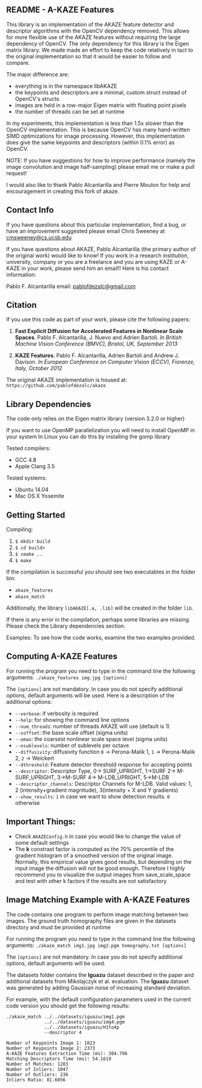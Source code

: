 ## README - A-KAZE Features

This library is an implementation of the AKAZE feature detector and descriptor
algorithms with the OpenCV dependency removed. This allows for more flexible use
of the AKAZE features without requiring the large dependency of OpenCV. The only
dependency for this library is the Eigen matrix library. We made made an effort
to keep the code relatively in tact to the original implementation so that it
would be easier to follow and compare.

The major difference are:
- everything is in the namespace libAKAZE
- the keypoints and descriptors are a minimal, custom struct instead of OpenCV's structs
- images are held in a row-major Eigen matrix with floating point pixels
- the number of threads can be set at runtime

In my experiments, this implementation is less than 1.5x slower than the OpenCV
implementation. This is because OpenCV has many hand-written SIMD optimizations
for image processing. However, this implementation does give the same keypoints
and descriptors (within 0.1% error) as OpenCV.

NOTE: If you have suggestions for how to improve performance (namely the image
convolution and image half-sampling) please email me or make a pull request!

I would also like to thank Pablo Alcantarilla and Pierre Moulon for help and encouragement in creating this fork of akaze.

## Contact Info

If you have questions about this particular implementation, find a bug, or have an improvement suggested please email Chris Sweeney at cmsweeney@cs.ucsb.edu

If you have questions about AKAZE, Pablo Alcantarilla (the primary author of the original work) would like to know! If you work in a research institution, university, company or you are a freelance and you are using KAZE or A-KAZE in your work, please send him an email!! Here is his contact information:

Pablo F. Alcantarilla
email: pablofdezalc@gmail.com

## Citation

If you use this code as part of your work, please cite the following papers:

1. **Fast Explicit Diffusion for Accelerated Features in Nonlinear Scale Spaces**. Pablo F. Alcantarilla, J. Nuevo and Adrien Bartoli. _In British Machine Vision Conference (BMVC), Bristol, UK, September 2013_

2. **KAZE Features**. Pablo F. Alcantarilla, Adrien Bartoli and Andrew J. Davison. _In European Conference on Computer Vision (ECCV), Fiorenze, Italy, October 2012_

The original AKAZE implementation is housed at:
`https://github.com/pablofdezalc/akaze`

## Library Dependencies

The code only relies on the Eigen matrix library (version 3.2.0 or higher)

If you want to use OpenMP parallelization you will need to install OpenMP in your system
In Linux you can do this by installing the gomp library

Tested compilers:
- GCC 4.8
- Apple Clang 3.5

Tested systems:
- Ubuntu 14.04
- Mac OS X Yosemite

## Getting Started

Compiling:

1. `$ mkdir build`
2. `$ cd build>`
3. `$ cmake ..`
4. `$ make`

If the compilation is successful you should see two executables in the folder bin:
- `akaze_features`
- `akaze_match`

Additionally, the library `libAKAZE[.a, .lib]` will be created in the folder `lib`.

If there is any error in the compilation, perhaps some libraries are missing.
Please check the Library dependencies section.

Examples:
To see how the code works, examine the two examples provided.

## Computing A-KAZE Features

For running the program you need to type in the command line the following arguments:
`./akaze_features img.jpg [options]`

The `[options]` are not mandatory. In case you do not specify additional options, default arguments will be
used. Here is a description of the additional options:

- `--verbose`: if verbosity is required
- `--help`: for showing the command line options
- `--num_threads`: number of threads AKAZE will use (default is 1)
- `--soffset`: the base scale offset (sigma units)
- `--omax`: the coarsest nonlinear scale space level (sigma units)
- `--nsublevels`: number of sublevels per octave
- `--diffusivity`: diffusivity function `0` -> Perona-Malik 1, `1` -> Perona-Malik 2, `2` -> Weickert
- `--dthreshold`: Feature detector threshold response for accepting points
- `--descriptor`: Descriptor Type, 0-> SURF_UPRIGHT, 1->SURF
                                   2-> M-SURF_UPRIGHT, 3->M-SURF
                                   4-> M-LDB_UPRIGHT, 5->M-LDB
- `--descriptor_channels`: Descriptor Channels for M-LDB. Valid values: 1, 2 (intensity+gradient magnitude), 3(intensity + X and Y gradients)
- `--show_results`: `1` in case we want to show detection results. `0` otherwise

## Important Things:

* Check `AKAZEConfig.h` in case you would like to change the value of some default settings
* The **k** constrast factor is computed as the 70% percentile of the gradient histogram of a
smoothed version of the original image. Normally, this empirical value gives good results, but
depending on the input image the diffusion will not be good enough. Therefore I highly
recommend you to visualize the output images from save_scale_space and test with other k
factors if the results are not satisfactory

## Image Matching Example with A-KAZE Features

The code contains one program to perform image matching between two images. The
ground truth homography files are given in the datasets directory and must be
provided at runtime

For running the program you need to type in the command line the following arguments:
`./akaze_match img1.jpg img2.pgm homography.txt [options]`

The `[options]` are not mandatory. In case you do not specify additional
options, default arguments will be used.

The datasets folder contains the **Iguazu** dataset described in the paper and
additional datasets from Mikolajczyk et al. evaluation.  The **Iguazu** dataset
was generated by adding Gaussian noise of increasing standard deviation.

For example, with the default configuration parameters used in the current code
version you should get the following results:

```
./akaze_match ../../datasets/iguazu/img1.pgm
              ../../datasets/iguazu/img4.pgm
              ../../datasets/iguazu/H1to4p
              --descriptor 4
```

```
Number of Keypoints Image 1: 1823
Number of Keypoints Image 2: 2373
A-KAZE Features Extraction Time (ms): 304.796
Matching Descriptors Time (ms): 54.1619
Number of Matches: 1283
Number of Inliers: 1047
Number of Outliers: 236
Inliers Ratio: 81.6056
```
